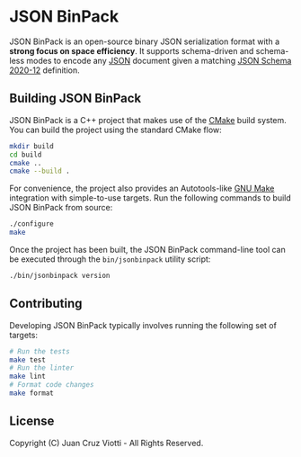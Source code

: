 JSON BinPack
============

JSON BinPack is an open-source binary JSON serialization format with a **strong
focus on space efficiency**. It supports schema-driven and schema-less modes to
encode any [JSON](https://www.json.org) document given a matching [JSON Schema
2020-12](http://json-schema.org) definition.

Building JSON BinPack
---------------------

JSON BinPack is a C++ project that makes use of the [CMake](https://cmake.org)
build system. You can build the project using the standard CMake flow:

```sh
mkdir build
cd build
cmake ..
cmake --build .
```

For convenience, the project also provides an Autotools-like [GNU
Make](https://www.gnu.org/software/make/) integration with simple-to-use
targets. Run the following commands to build JSON BinPack from source:

```sh
./configure
make
```

Once the project has been built, the JSON BinPack command-line tool can be
executed through the `bin/jsonbinpack` utility script:

```sh
./bin/jsonbinpack version
```

Contributing
------------

Developing JSON BinPack typically involves running the following set of
targets:

```sh
# Run the tests
make test
# Run the linter
make lint
# Format code changes
make format
```

License
-------

Copyright (C) Juan Cruz Viotti - All Rights Reserved.
